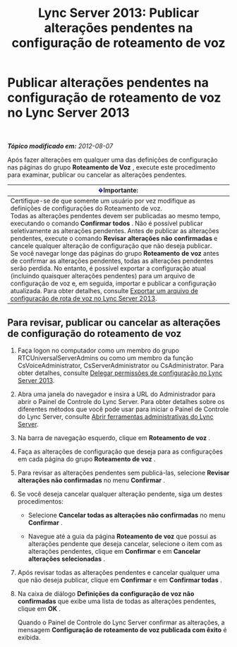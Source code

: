 ﻿---
title: 'Lync Server 2013: Publicar alterações pendentes na configuração de roteamento de voz'
TOCTitle: Publicar alterações pendentes na configuração de roteamento de voz
ms:assetid: ff941d0b-fb4b-47d2-b866-6d990ac66b81
ms:mtpsurl: https://technet.microsoft.com/pt-br/library/Gg413088(v=OCS.15)
ms:contentKeyID: 49308727
ms.date: 05/19/2016
mtps_version: v=OCS.15
ms.translationtype: HT
---

# Publicar alterações pendentes na configuração de roteamento de voz no Lync Server 2013

 

_**Tópico modificado em:** 2012-08-07_

Após fazer alterações em qualquer uma das definições de configuração nas páginas do grupo **Roteamento de Voz** , execute este procedimento para examinar, publicar ou cancelar as alterações pendentes.

<table>
<thead>
<tr class="header">
<th><img src="images/Gg425939.important(OCS.15).gif" title="important" alt="important" />Importante:</th>
</tr>
</thead>
<tbody>
<tr class="odd">
<td>Certifique-se de que somente um usuário por vez modifique as definições de configurações do Roteamento de voz.<br />
Todas as alterações pendentes devem ser publicadas ao mesmo tempo, executando o comando <strong>Confirmar todos</strong> . Não é possível publicar seletivamente as alterações pendentes. Antes de publicar as alterações pendentes, execute o comando <strong>Revisar alterações não confirmadas</strong> e cancele qualquer alteração de configuração que não deseja publicar.<br />
Se você navegar longe das páginas do grupo <strong>Roteamento de voz</strong> antes de confirmar as alterações pendentes, todas as alterações pendentes serão perdida. No entanto, é possível exportar a configuração atual (incluindo quaisquer alterações pendentes) para um arquivo de configuração de voz e, em seguida, importar e publicar a configuração atualizada. Para obter detalhes, consulte <a href="lync-server-2013-export-a-voice-route-configuration-file.md">Exportar um arquivo de configuração de rota de voz no Lync Server 2013</a>.</td>
</tr>
</tbody>
</table>


## Para revisar, publicar ou cancelar as alterações de configuração do roteamento de voz

1.  Faça logon no computador como um membro do grupo RTCUniversalServerAdmins ou como um membro da função CsVoiceAdministrator, CsServerAdministrator ou CsAdministrator. Para obter detalhes, consulte [Delegar permissões de configuração no Lync Server 2013](lync-server-2013-delegate-setup-permissions.md).

2.  Abra uma janela do navegador e insira a URL do Administrador para abrir o Painel de Controle do Lync Server. Para obter detalhes sobre os diferentes métodos que você pode usar para iniciar o Painel de Controle do Lync Server, consulte [Abrir ferramentas administrativas do Lync Server](lync-server-2013-open-lync-server-administrative-tools.md).

3.  Na barra de navegação esquerdo, clique em **Roteamento de voz** .

4.  Faça as alterações de configuração que deseja para as configurações em cada página do grupo **Roteamento de voz** .

5.  Para revisar as alterações pendentes sem publicá-las, selecione **Revisar alterações não confirmadas** no menu **Confirmar** .

6.  Se você deseja cancelar qualquer alteração pendente, siga um destes procedimentos:
    
      - Selecione **Cancelar todas as alterações não confirmadas** no menu **Confirmar** .
    
      - Navegue até a guia da página **Roteamento de voz** que possui as alterações pendente que deseja cancelar, selecione o item com as alterações pendentes, clique em **Confirmar** e em **Cancelar alterações selecionadas** .

7.  Após revisar todas as alterações pendentes e cancelar qualquer uma que não deseja publicar, clique em **Confirmar** e em **Confirmar todas** .

8.  Na caixa de diálogo **Definições da configuração de voz não confirmadas** que exibe uma lista de todas as alterações pendentes, clique em **OK** .
    
    Quando o Painel de Controle do Lync Server confirmar as alterações, a mensagem **Configuração de roteamento de voz publicada com êxito** é exibida.

